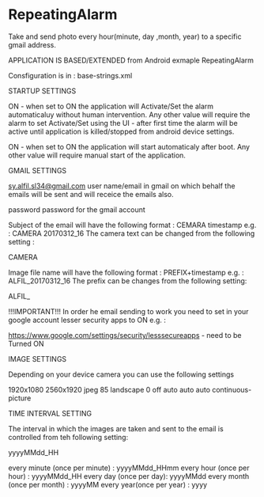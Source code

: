# RepeatingAlarm
Take and send photo every hour(minute, day ,month, year) to a specific gmail address.

APPLICATION IS BASED/EXTENDED from Android exmaple RepeatingAlarm 

Consfiguration is in : base-strings.xml

STARTUP SETTINGS

 <string name="startup_register">ON</string> - when set to ON the application will Activate/Set the alarm automaticaluy without human intervention. Any other value will require the alarm to set Activate/Set using the UI - after first time the alarm will be active until application is killed/stopped from android device settings.

 <string name="startup_on_boot">ON</string> - when set to ON the application will start automaticaly after boot. Any other value will require manual start of the application.
 
GMAIL SETTINGS

<string name="email_user_name">sy.alfil.sl34@gmail.com</string> user name/email in gmail on which behalf the emails will be sent and will receice the emails also.

<string name="email_user_password">password</string> password for the gmail account

Subject of the email will have the following format : CEMARA timestamp e.g. : CAMERA 20170312_16
The camera text can be changed from the following setting :

<string name="camera_name">CAMERA</string>

Image file name  will have the following format : PREFIX+timestamp e.g. : ALFIL_20170312_16
The prefix can be changes from the following setting:

 <string name="image_prefix">ALFIL_</string>

!!!IMPORTANT!!!
In order he email sending to work you need to set in your google account lesser security apps to ON e.g. :

https://www.google.com/settings/security/lesssecureapps - need to be Turned ON

IMAGE SETTINGS

Depending on your device camera you can use the following settings

<string name="image_preview_size">1920x1080</string>
<string name="image_picture_size">2560x1920</string>
<string name="image_picture_format">jpeg</string>
<string name="image_jpeg_quality">85</string>
<string name="image_orientation">landscape</string>
<string name="image_rotation">0</string>
<string name="image_flash_mode">off</string>
<string name="image_iso_speed">auto</string>
<string name="image_whitebalance">auto</string>
<string name="image_scene_mode">auto</string>
<string name="image_focus_mode">continuous-picture</string>

TIME INTERVAL SETTING

The interval in which the images are taken and sent to the email is controlled from teh following setting:

 <string name="image_timestamp_format">yyyyMMdd_HH</string>
 
 every minute (once per minute) : yyyyMMdd_HHmm
 every hour (once per hour) : yyyyMMdd_HH
 every day (once per day): yyyyMMdd
 every month (once per month) : yyyyMM
 every year(once per year) : yyyy
 
 

 
 
